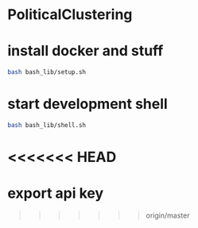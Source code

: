 # PoliticalClustering

# install docker and stuff
```bash
bash bash_lib/setup.sh
```

# start development shell
```bash
bash bash_lib/shell.sh
```
<<<<<<< HEAD
=======

# export api key
>>>>>>> origin/master
